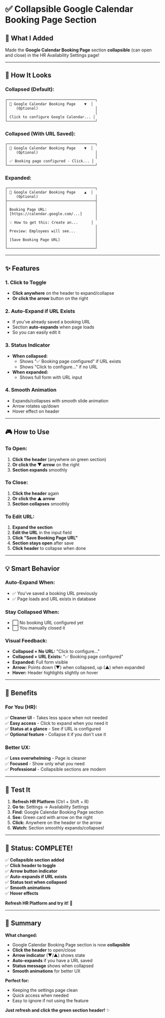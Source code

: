 # ✅ Collapsible Google Calendar Booking Page Section

## 🎯 What I Added

Made the **Google Calendar Booking Page** section **collapsible** (can open and close) in the HR Availability Settings page!

---

## 📸 How It Looks

### **Collapsed (Default):**
```
┌────────────────────────────────────────┐
│ 📅 Google Calendar Booking Page    ▼  │
│    (Optional)                          │
│                                        │
│ Click to configure Google Calendar... │
└────────────────────────────────────────┘
```

### **Collapsed (With URL Saved):**
```
┌────────────────────────────────────────┐
│ 📅 Google Calendar Booking Page    ▼  │
│    (Optional)                          │
│                                        │
│ ✅ Booking page configured - Click... │
└────────────────────────────────────────┘
```

### **Expanded:**
```
┌────────────────────────────────────────┐
│ 📅 Google Calendar Booking Page    ▲  │
│    (Optional)                          │
├────────────────────────────────────────┤
│                                        │
│ Booking Page URL:                      │
│ [https://calendar.google.com/...]      │
│                                        │
│ 💡 How to get this: Create an...      │
│                                        │
│ Preview: Employees will see...         │
│                                        │
│ [Save Booking Page URL]                │
│                                        │
└────────────────────────────────────────┘
```

---

## ✨ Features

### **1. Click to Toggle**
- **Click anywhere** on the header to expand/collapse
- **Or click the arrow** button on the right

### **2. Auto-Expand if URL Exists**
- If you've already saved a booking URL
- Section **auto-expands** when page loads
- So you can easily edit it

### **3. Status Indicator**
- **When collapsed:**
  - Shows "✅ Booking page configured" if URL exists
  - Shows "Click to configure..." if no URL
- **When expanded:**
  - Shows full form with URL input

### **4. Smooth Animation**
- Expands/collapses with smooth slide animation
- Arrow rotates up/down
- Hover effect on header

---

## 🎮 How to Use

### **To Open:**
1. **Click the header** (anywhere on green section)
2. **Or click the ▼ arrow** on the right
3. **Section expands** smoothly

### **To Close:**
1. **Click the header** again
2. **Or click the ▲ arrow**
3. **Section collapses** smoothly

### **To Edit URL:**
1. **Expand the section**
2. **Edit the URL** in the input field
3. **Click "Save Booking Page URL"**
4. **Section stays open** after save
5. **Click header** to collapse when done

---

## 💡 Smart Behavior

### **Auto-Expand When:**
- ✅ You've saved a booking URL previously
- ✅ Page loads and URL exists in database

### **Stay Collapsed When:**
- ⬜ No booking URL configured yet
- ⬜ You manually closed it

### **Visual Feedback:**
- **Collapsed + No URL:** "Click to configure..."
- **Collapsed + URL Exists:** "✅ Booking page configured"
- **Expanded:** Full form visible
- **Arrow:** Points down (▼) when collapsed, up (▲) when expanded
- **Hover:** Header highlights slightly on hover

---

## 🎯 Benefits

### **For You (HR):**
✅ **Cleaner UI** - Takes less space when not needed  
✅ **Easy access** - Click to expand when you need it  
✅ **Status at a glance** - See if URL is configured  
✅ **Optional feature** - Collapse it if you don't use it  

### **Better UX:**
✅ **Less overwhelming** - Page is cleaner  
✅ **Focused** - Show only what you need  
✅ **Professional** - Collapsible sections are modern  

---

## 🧪 Test It

1. **Refresh HR Platform** (Ctrl + Shift + R)
2. **Go to:** Settings → Availability Settings
3. **Find:** Google Calendar Booking Page section
4. **See:** Green card with arrow on the right
5. **Click:** Anywhere on the header or the arrow
6. **Watch:** Section smoothly expands/collapses!

---

## 🎊 Status: COMPLETE!

✅ **Collapsible section added**  
✅ **Click header to toggle**  
✅ **Arrow button indicator**  
✅ **Auto-expands if URL exists**  
✅ **Status text when collapsed**  
✅ **Smooth animations**  
✅ **Hover effects**  

**Refresh HR Platform and try it!** 🚀

---

## 📝 Summary

**What changed:**
- Google Calendar Booking Page section is now **collapsible**
- **Click the header** to open/close
- **Arrow indicator** (▼/▲) shows state
- **Auto-expands** if you have a URL saved
- **Status message** shows when collapsed
- **Smooth animations** for better UX

**Perfect for:**
- Keeping the settings page clean
- Quick access when needed
- Easy to ignore if not using the feature

**Just refresh and click the green section header!** ✨


